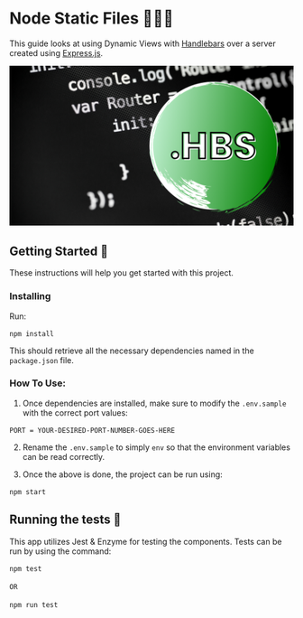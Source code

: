 # Node Static Files 🚀🚀🚀

This guide looks at using Dynamic Views with [Handlebars](https://handlebarsjs.com/) over a server created using [Express.js](https://expressjs.com/).

![hbs-banner](hbs-banner.png)

## Getting Started 🏁

These instructions will help you get started with this project.

### Installing

Run:

```
npm install
```

This should retrieve all the necessary dependencies named in the `package.json` file.

### How To Use:

1. Once dependencies are installed, make sure to modify the `.env.sample` with the correct port values:

```
PORT = YOUR-DESIRED-PORT-NUMBER-GOES-HERE
```

2. Rename the `.env.sample` to simply `env` so that the environment variables can be read correctly.

3. Once the above is done, the project can be run using:

```
npm start
```

## Running the tests 🧪

This app utilizes Jest & Enzyme for testing the components. Tests can be run by using the command:

```
npm test

OR

npm run test
```
